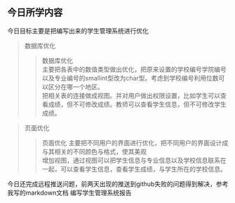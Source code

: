 ## 今日所学内容             
今日目标主要是把编写出来的学生管理系统进行优化            
>数据库优化
>>数据库优化           
主要把各表中的数值类型做出优化，把原来设置的学校编号学院编号以及专业编号的smallint型改为char型。考虑到学校编号利用位数可以区分在哪一个地区。          
把相关表的连接做成视图。并对用户做出权限设置，比如学生可以查看成绩，但不可修改成绩。教师可以查看学生信息，但不可修改学生成绩。            

>页面优化
>>页面优化
主要把不同用户的界面进行优化，把不同用户的界面设计成与其相关的不同颜色与格式，使其美观            
增加视图，通过视图可以把学生信息与专业信息以及学校信息联系在一起，可以查看学生信息，查看学生成绩，与学生所在的学校信息。             

今日还完成远程推送问题，前两天出现的推送到github失败的问题得到解决，参考我写的markdown文档
编写学生管理系统报告
